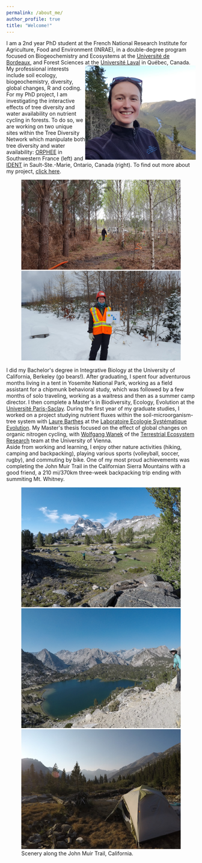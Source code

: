 ```yaml
---
permalink: /about_me/
author_profile: true
title: "Welcome!"
---
```

I am a 2nd year PhD student at the French National Research Institute for Agriculture, Food and Environment (INRAE), in a double-degree program focused on Biogeochemistry and Ecosystems at the [Université de Bordeaux](https://ed-environnements.u-bordeaux.fr/), and Forest Sciences at the [Université Laval](https://www.sbf.ulaval.ca/doctorat-en-sciences-forestieres) in Québec, Canada. <img align="right" src="/img/pic_scotora_website_mini.png"> 
<br>
My professional interests include soil ecology, biogeochemistry, diversity, global changes, R and coding. For my PhD project, I am investigating the interactive effects of tree diversity and water availability on nutrient cycling in forests. To do so, we are working on two unique sites within the Tree Diversity Network which manipulate both tree diversity and water availability: [ORPHEE](https://sites.google.com/view/orpheeexperiment/home) in Southwestern France (left) and [IDENT](http://www.treedivnet.ugent.be/ExpIDENT.html) in Sault-Ste.-Marie, Ontario, Canada (right). To find out more about my project, [click here](https://tania-maxwell.github.io/research/).  

<figure class="half">
    <a height="400" href="/img/orphee_laurent.jpg"><img src="/img/orphee_laurent.jpg"></a>
    <a height="400" href="/img/ssm_winter.jpg"><img src="/img/ssm_winter.jpg"></a>
</figure>

I did my Bachelor's degree in Integrative Biology at the University of California, Berkeley (go bears!). After graduating, I spent four adventurous months living in a tent in Yosemite National Park, working as a field assistant for a chipmunk behavioral study, which was followed by a few months of solo traveling, working as a waitress and then as a summer camp director. I then complete a Master's in Biodiversity, Ecology, Evolution at the [Université Paris-Saclay](https://www.universite-paris-saclay.fr/en/formation/master/biodiversity-ecology-evolution). During the first year of my graduate studies, I worked on a project studying nutrient fluxes within the soil-microorganism-tree system with [Laure Barthes](https://www.ese.universite-paris-saclay.fr/en/team-members/laure-barthes/) at the [Laboratoire Ecologie Systématique Evolution](https://www.ese.universite-paris-saclay.fr/en/homepage/). My Master's thesis focused on the effect of global changes on organic nitrogen cycling, with [Wolfgang Wanek](https://ter.csb.univie.ac.at/people/wolfgang-wanek) of the [Terrestrial Ecosystem Research](https://ter.csb.univie.ac.at/) team at the University of Vienna. 
<br>
Aside from working and learning, I enjoy other nature activities (hiking, camping and backpacking), playing various sports (volleyball, soccer, rugby), and commuting by bike. One of my most proud achievements was completing the John Muir Trail in the Californian Sierra Mountains with a good friend, a 210 mi/370km three-week backpacking trip ending with summiting Mt. Whitney. 

<figure class="third">
	<a height="400" href="/img/jmt1.jpg"><img src="/img/jmt1.jpg"></a>
    <a height="400" href="/img/jmt_backpack.png"><img src="/img/jmt_backpack.png"></a>
    <a height="400" href="/img/jmt2.jpg"><img src="/img/jmt2.jpg"></a>
    <figcaption> Scenery along the John Muir Trail, California. </figcaption>
</figure>   
